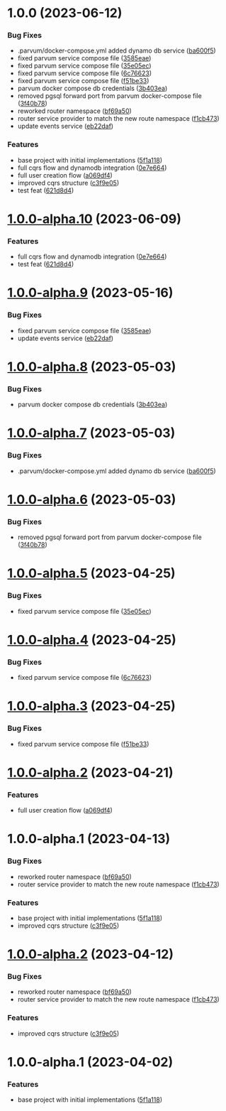 # 1.0.0 (2023-06-12)


### Bug Fixes

* .parvum/docker-compose.yml added dynamo db service ([ba600f5](https://github.com/parvum-lambda/users/commit/ba600f5001404be742771cffeb16e68c8893dd9e))
* fixed parvum service compose file ([3585eae](https://github.com/parvum-lambda/users/commit/3585eae25934fab5acdfbd6a2372624f3f3ea1d1))
* fixed parvum service compose file ([35e05ec](https://github.com/parvum-lambda/users/commit/35e05ec9735e4b9895cc816062f9d0cd0d709e7f))
* fixed parvum service compose file ([6c76623](https://github.com/parvum-lambda/users/commit/6c76623574b678c2cc36efae5b1282176440b21e))
* fixed parvum service compose file ([f51be33](https://github.com/parvum-lambda/users/commit/f51be33aa4f87efa8d989fc2c1a78cd125cce77a))
* parvum docker compose db credentials ([3b403ea](https://github.com/parvum-lambda/users/commit/3b403ea5c1a9e23b3e4fb4930b7bb4dd21147a32))
* removed pgsql forward port from parvum docker-compose file ([3f40b78](https://github.com/parvum-lambda/users/commit/3f40b78a22f67b275b74ae1ba0d4d82b62abec74))
* reworked router namespace ([bf69a50](https://github.com/parvum-lambda/users/commit/bf69a50e3c6114e1999432831f2fc656d55c4c14))
* router service provider to match the new route namespace ([f1cb473](https://github.com/parvum-lambda/users/commit/f1cb4731ae28ae8a4aea35756df44e29618f2ae0))
* update events service ([eb22daf](https://github.com/parvum-lambda/users/commit/eb22daf7513bfa0b857feae5f5c4139f5459d361))


### Features

* base project with initial implementations ([5f1a118](https://github.com/parvum-lambda/users/commit/5f1a1184644cd8f8f2dc3a263a34ba9e3f452105))
* full cqrs flow and dynamodb integration ([0e7e664](https://github.com/parvum-lambda/users/commit/0e7e664bf7f46713735a952c19d2c546fdbe2e41))
* full user creation flow ([a069df4](https://github.com/parvum-lambda/users/commit/a069df4e96db926a3d9346387d3eb8c78ffb7c32))
* improved cqrs structure ([c3f9e05](https://github.com/parvum-lambda/users/commit/c3f9e05c102bed742d111fa304aaf3f1506a1394))
* test feat ([621d8d4](https://github.com/parvum-lambda/users/commit/621d8d468fcfe38415caa0eac715694be871261e))

# [1.0.0-alpha.10](https://github.com/parvum-lambda/users/compare/v1.0.0-alpha.9...v1.0.0-alpha.10) (2023-06-09)


### Features

* full cqrs flow and dynamodb integration ([0e7e664](https://github.com/parvum-lambda/users/commit/0e7e664bf7f46713735a952c19d2c546fdbe2e41))
* test feat ([621d8d4](https://github.com/parvum-lambda/users/commit/621d8d468fcfe38415caa0eac715694be871261e))

# [1.0.0-alpha.9](https://github.com/parvum-lambda/users/compare/v1.0.0-alpha.8...v1.0.0-alpha.9) (2023-05-16)


### Bug Fixes

* fixed parvum service compose file ([3585eae](https://github.com/parvum-lambda/users/commit/3585eae25934fab5acdfbd6a2372624f3f3ea1d1))
* update events service ([eb22daf](https://github.com/parvum-lambda/users/commit/eb22daf7513bfa0b857feae5f5c4139f5459d361))

# [1.0.0-alpha.8](https://github.com/parvum-lambda/users/compare/v1.0.0-alpha.7...v1.0.0-alpha.8) (2023-05-03)


### Bug Fixes

* parvum docker compose db credentials ([3b403ea](https://github.com/parvum-lambda/users/commit/3b403ea5c1a9e23b3e4fb4930b7bb4dd21147a32))

# [1.0.0-alpha.7](https://github.com/parvum-lambda/users/compare/v1.0.0-alpha.6...v1.0.0-alpha.7) (2023-05-03)


### Bug Fixes

* .parvum/docker-compose.yml added dynamo db service ([ba600f5](https://github.com/parvum-lambda/users/commit/ba600f5001404be742771cffeb16e68c8893dd9e))

# [1.0.0-alpha.6](https://github.com/parvum-lambda/users/compare/v1.0.0-alpha.5...v1.0.0-alpha.6) (2023-05-03)


### Bug Fixes

* removed pgsql forward port from parvum docker-compose file ([3f40b78](https://github.com/parvum-lambda/users/commit/3f40b78a22f67b275b74ae1ba0d4d82b62abec74))

# [1.0.0-alpha.5](https://github.com/parvum-lambda/users/compare/v1.0.0-alpha.4...v1.0.0-alpha.5) (2023-04-25)


### Bug Fixes

* fixed parvum service compose file ([35e05ec](https://github.com/parvum-lambda/users/commit/35e05ec9735e4b9895cc816062f9d0cd0d709e7f))

# [1.0.0-alpha.4](https://github.com/parvum-lambda/users/compare/v1.0.0-alpha.3...v1.0.0-alpha.4) (2023-04-25)


### Bug Fixes

* fixed parvum service compose file ([6c76623](https://github.com/parvum-lambda/users/commit/6c76623574b678c2cc36efae5b1282176440b21e))

# [1.0.0-alpha.3](https://github.com/parvum-lambda/users/compare/v1.0.0-alpha.2...v1.0.0-alpha.3) (2023-04-25)


### Bug Fixes

* fixed parvum service compose file ([f51be33](https://github.com/parvum-lambda/users/commit/f51be33aa4f87efa8d989fc2c1a78cd125cce77a))

# [1.0.0-alpha.2](https://github.com/parvum-lambda/users/compare/v1.0.0-alpha.1...v1.0.0-alpha.2) (2023-04-21)


### Features

* full user creation flow ([a069df4](https://github.com/parvum-lambda/users/commit/a069df4e96db926a3d9346387d3eb8c78ffb7c32))

# 1.0.0-alpha.1 (2023-04-13)


### Bug Fixes

* reworked router namespace ([bf69a50](https://github.com/parvum-lambda/users/commit/bf69a50e3c6114e1999432831f2fc656d55c4c14))
* router service provider to match the new route namespace ([f1cb473](https://github.com/parvum-lambda/users/commit/f1cb4731ae28ae8a4aea35756df44e29618f2ae0))


### Features

* base project with initial implementations ([5f1a118](https://github.com/parvum-lambda/users/commit/5f1a1184644cd8f8f2dc3a263a34ba9e3f452105))
* improved cqrs structure ([c3f9e05](https://github.com/parvum-lambda/users/commit/c3f9e05c102bed742d111fa304aaf3f1506a1394))

# [1.0.0-alpha.2](https://github.com/parvum-lambda/users/compare/v1.0.0-alpha.1...v1.0.0-alpha.2) (2023-04-12)


### Bug Fixes

* reworked router namespace ([bf69a50](https://github.com/parvum-lambda/users/commit/bf69a50e3c6114e1999432831f2fc656d55c4c14))
* router service provider to match the new route namespace ([f1cb473](https://github.com/parvum-lambda/users/commit/f1cb4731ae28ae8a4aea35756df44e29618f2ae0))


### Features

* improved cqrs structure ([c3f9e05](https://github.com/parvum-lambda/users/commit/c3f9e05c102bed742d111fa304aaf3f1506a1394))

# 1.0.0-alpha.1 (2023-04-02)


### Features

* base project with initial implementations ([5f1a118](https://github.com/parvum-lambda/users/commit/5f1a1184644cd8f8f2dc3a263a34ba9e3f452105))
